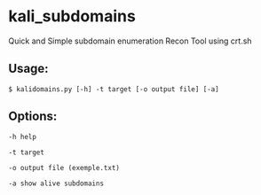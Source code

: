 # kali_subdomains

Quick and Simple subdomain enumeration Recon Tool using crt.sh


## Usage:
```
$ kalidomains.py [-h] -t target [-o output file] [-a]
```
## Options:
```
-h help

-t target

-o output file (exemple.txt)

-a show alive subdomains
```
